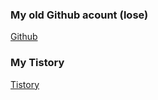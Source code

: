 ### My old Github acount (lose)
<a href="https://github.com/YJH2848">Github</a>

### My Tistory
<a href="https://yunjonghyeok.tistory.com">Tistory</a>
